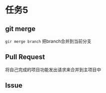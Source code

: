 # 任务5
## git merge
`gir merge branch` 把branch合并到当前分支

## Pull Request
将自己完成的项目功能发出请求来合并到主项目中

## Issue